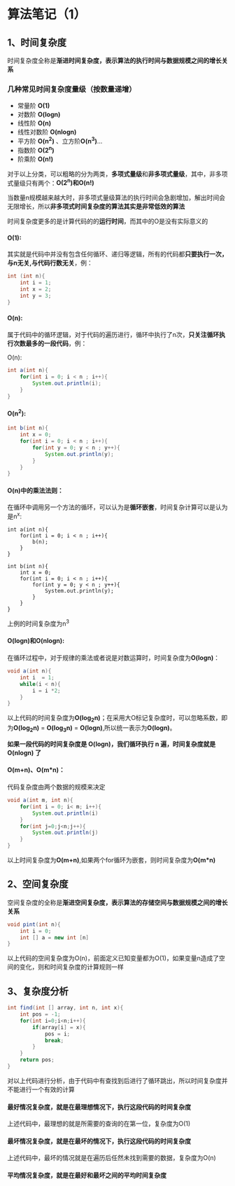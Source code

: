 # 算法笔记（1）

## 1、时间复杂度

时间复杂度全称是**渐进时间复杂度，表示算法的执行时间与数据规模之间的增长关系**

### 几种常见时间复杂度量级（按数量递增）

+ 常量阶 **O(1)**
+ 对数阶 **O(logn)**
+ 线性阶 **O(n)**
+ 线性对数阶 **O(nlogn)**
+ 平方阶 **O(n<sup>2</sup>)** 、立方阶**O(n<sup>3</sup>)**...
+ 指数阶 **O(2<sup>n</sup>)**
+ 阶乘阶 **O(n!)**

对于以上分类，可以粗略的分为两类，**多项式量级**和**非多项式量级**，其中，非多项式量级只有两个：**O(2<sup>n</sup>)和O(n!)**

当数量n规模越来越大时，非多项式量级算法的执行时间会急剧增加，解出时间会无限增长，所以**非多项式时间复杂度的算法其实是非常低效的算法**

时间复杂度更多的是计算代码的的**运行时间**，而其中的O是没有实际意义的

#### O(1):

其实就是代码中并没有包含任何循环、递归等逻辑，所有的代码都**只要执行一次，与n无关,与代码行数无关**，例：

```java
int (int n){
	int i = 1;
	int x = 2;
	int y = 3;
}
```

#### O(n):

属于代码中的循环逻辑，对于代码的遍历进行，循环中执行了n次，**只关注循环执行次数最多的一段代码**，例：

O(n):

```java
int a(int n){
	for(int i = 0; i < n ; i++){
		System.out.println(i);
	}
}
```

#### O(n<sup>2</sup>):

```java
int b(int n){
    int x = 0;
	for(int i = 0; i < n ; i++){
		for(int y = 0; y < n ; y++){
			System.out.println(y);
		}
	}
}
```

#### O(n)中的乘法法则：

在循环中调用另一个方法的循环，可以认为是**循环嵌套**，时间复杂计算可以是认为是n<sup>x</sup>:

```
int a(int n){
	for(int i = 0; i < n ; i++){
		b(n);
	}
}

int b(int n){
    int x = 0;
	for(int i = 0; i < n ; i++){
		for(int y = 0; y < n ; y++){
			System.out.println(y);
		}
	}
}
```

上例的时间复杂度为n<sup>3</sup>

#### O(logn)和O(nlogn):

在循环过程中，对于规律的乘法或者说是对数运算时，时间复杂度为**O(logn)**：

```java
void a(int n){
	int i  = 1;
	while(i < n){
		i = i *2;
	}
}
```

以上代码的时间复杂度为**O(log<sub>2</sub>n)**；在采用大O标记复杂度时，可以忽略系数，即为**O(log<sub>2</sub>n)** = **O(log<sub>3</sub>n)** = **O(logn)**,所以统一表示为**O(logn)**。

**如果一段代码的时间复杂度是 O(logn)，我们循环执行 n 遍，时间复杂度就是 O(nlogn) 了**

#### O(m+n)、O(m*n)：

代码复杂度由两个数据的规模来决定

```java
void a(int m, int n){
	for(int i = 0; i< m; i++){
		System.out.println(i)
	}
	for(int j=0;j<n;j++){
		System.out.println(j)
	}
}
```

以上时间复杂度为**O(m+n)**,如果两个for循环为嵌套，则时间复杂度为**O(m*n)**

## 2、空间复杂度

空间复杂度的全称是**渐进空间复杂度，表示算法的存储空间与数据规模之间的增长关系**

```java
void pint(int n){
	int i = 0;
    int [] a = new int [n]
}
```

以上代码的空间复杂度为O(n)，前面定义已知变量都为O(1)，如果变量n造成了空间的变化，则和时间复杂度的计算规则一样

## 3、复杂度分析

```java
int find(int [] array, int n, int x){
    int pos = -1;
	for(int i=0;i<n;i++){
        if(array[i] = x){
            pos = i;
            break;
        }
    }
    return pos;
}
```

对以上代码进行分析，由于代码中有查找到后进行了循环跳出，所以时间复杂度并不能进行一个有效的计算

#### 最好情况复杂度，就是在最理想情况下，执行这段代码的时间复杂度

上述代码中，最理想的就是所需要的查询的在第一位，复杂度为O(1)

#### 最坏情况复杂度，就是在最坏的情况下，执行这段代码的时间复杂度

上述代码中，最坏的情况就是在遍历后任然未找到需要的数据，复杂度为O(n)

#### 平均情况复杂度，就是在最好和最坏之间的平均时间复杂度

